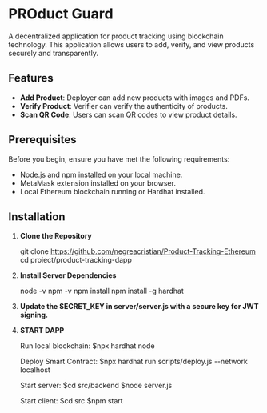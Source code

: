 # PROduct Guard

A decentralized application for product tracking using blockchain technology. This application allows users to add, verify, and view products securely and transparently.

## Features

- **Add Product**: Deployer can add new products with images and PDFs.
- **Verify Product**: Verifier can verify the authenticity of products.
- **Scan QR Code**: Users can scan QR codes to view product details.

## Prerequisites

Before you begin, ensure you have met the following requirements:

- Node.js and npm installed on your local machine.
- MetaMask extension installed on your browser.
- Local Ethereum blockchain running or Hardhat installed.

## Installation

1. **Clone the Repository**

   git clone https://github.com/negreacristian/Product-Tracking-Ethereum
   cd proiect/product-tracking-dapp

2. **Install Server Dependencies**
   
   node -v
   npm -v
   npm install
   npm install -g hardhat
  
3. **Update the SECRET_KEY in server/server.js with a secure key for JWT signing.**

3. **START DAPP**

    Run local blockchain:  $npx hardhat node

    Deploy Smart Contract: $npx hardhat run scripts/deploy.js --network localhost

    Start server: $cd src/backend
                  $node server.js

    Start client: $cd src
                  $npm start
